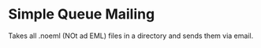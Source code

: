 # Simple Queue Mailing

Takes all .noeml (NOt ad EML) files in a directory and sends them via email.

